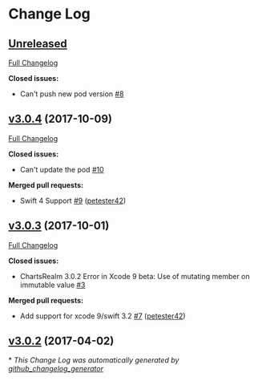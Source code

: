 # Change Log

## [Unreleased](https://github.com/danielgindi/ChartsRealm/tree/HEAD)

[Full Changelog](https://github.com/danielgindi/ChartsRealm/compare/v3.0.4...HEAD)

**Closed issues:**

- Can't push new pod version [\#8](https://github.com/danielgindi/ChartsRealm/issues/8)

## [v3.0.4](https://github.com/danielgindi/ChartsRealm/tree/v3.0.4) (2017-10-09)
[Full Changelog](https://github.com/danielgindi/ChartsRealm/compare/v3.0.3...v3.0.4)

**Closed issues:**

- Can't update the pod [\#10](https://github.com/danielgindi/ChartsRealm/issues/10)

**Merged pull requests:**

- Swift 4 Support [\#9](https://github.com/danielgindi/ChartsRealm/pull/9) ([petester42](https://github.com/petester42))

## [v3.0.3](https://github.com/danielgindi/ChartsRealm/tree/v3.0.3) (2017-10-01)
[Full Changelog](https://github.com/danielgindi/ChartsRealm/compare/v3.0.2...v3.0.3)

**Closed issues:**

- ChartsRealm 3.0.2 Error in Xcode 9 beta: Use of mutating member on immutable value [\#3](https://github.com/danielgindi/ChartsRealm/issues/3)

**Merged pull requests:**

- Add support for xcode 9/swift 3.2 [\#7](https://github.com/danielgindi/ChartsRealm/pull/7) ([petester42](https://github.com/petester42))

## [v3.0.2](https://github.com/danielgindi/ChartsRealm/tree/v3.0.2) (2017-04-02)


\* *This Change Log was automatically generated by [github_changelog_generator](https://github.com/skywinder/Github-Changelog-Generator)*